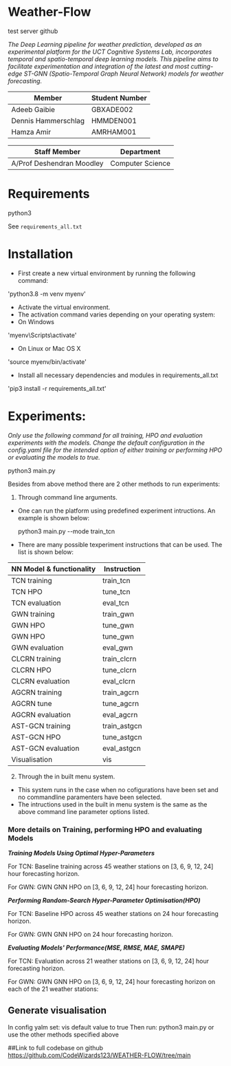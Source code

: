 # Weather-Flow
test server github

*The Deep Learning pipeline for weather prediction, developed as an experimental platform for the UCT Cognitive Systems Lab, incorporates temporal and spatio-temporal deep learning models. This pipeline aims to facilitate experimentation and integration of the latest and most cutting-edge ST-GNN (Spatio-Temporal Graph Neural Network) models for weather forecasting.*

| Member              | Student Number |
| ------------------- | -------------- |
| Adeeb Gaibie        | GBXADE002      |
| Dennis Hammerschlag | HMMDEN001      |
| Hamza Amir          | AMRHAM001      |

| Staff Member              | Department       |
| ------------------------- | ---------------- |
| A/Prof Deshendran Moodley | Computer Science |

# Requirements

python3

See `requirements_all.txt`

# Installation

* First create a new virtual environment by running the following command:

'python3.8 -m venv myenv'

* Activate the virtual environment.
* The activation command varies depending on your operating system:
* On Windows

'myenv\Scripts\activate'

* On Linux or Mac OS X

'source myenv/bin/activate'

* Install all necessary dependencies and modules in requirements_all.txt

'pip3 install -r requirements_all.txt'

# Experiments:

*Only use the following command for all training, HPO and evaluation experiments with the models. Change the default configuration in the config.yaml file for the intended option of either training or performing HPO or evaluating the models to true.*

python3 main.py

Besides from above method there are 2 other methods to run experiments:

1. Through command line arguments.
- One can run the platform using predefined experiment intructions. An example is shown below:
  
    python3 main.py --mode train_tcn

- There are many possible texperiment instructions that can be used. The list is shown below:

| NN Model & functionality  | Instruction    |
| ------------------------- | -------------- |
| TCN training              | train_tcn      |
| TCN HPO                   | tune_tcn       |
| TCN evaluation            | eval_tcn       |
| GWN training              | train_gwn      |
| GWN HPO                   | tune_gwn       |
| GWN HPO                   | tune_gwn       |
| GWN evaluation            | eval_gwn       |
| CLCRN training            | train_clcrn    |
| CLCRN HPO                 | tune_clcrn     |
| CLCRN evaluation          | eval_clcrn     |
| AGCRN training            | train_agcrn    |
| AGCRN tune                | tune_agcrn     |
| AGCRN evaluation          | eval_agcrn     |
| AST-GCN training          | train_astgcn   |
| AST-GCN HPO               | tune_astgcn    |
| AST-GCN evaluation        | eval_astgcn    |
| Visualisation             | vis            |

  
2. Through the in built menu system.
- This system runs in the case when no cofigurations have been set and no commandline paramenters have been selected.
- The intructions used in the built in menu system is the same as the above command line parameter options listed.

### More details on Training, performing HPO and evaluating Models

***Training Models Using Optimal Hyper-Parameters***

For TCN:
Baseline training across 45 weather stations on [3, 6, 9, 12, 24] hour forecasting horizon.

For GWN:
GWN GNN HPO on [3, 6, 9, 12, 24] hour forecasting horizon.

***Performing Random-Search Hyper-Parameter Optimisation(HPO)***

For TCN:
Baseline HPO across 45 weather stations on 24 hour forecasting horizon.

For GWN:
GWN GNN HPO on 24 hour forecasting horizon.

***Evaluating Models' Performance(MSE, RMSE, MAE, SMAPE)***

For TCN:
Evaluation across 21 weather stations on [3, 6, 9, 12, 24] hour forecasting horizon.

For GWN:
GWN GNN HPO on [3, 6, 9, 12, 24] hour forecasting horizon on each of the 21 weather stations:

## Generate visualisation

In config yalm set:  vis default value to true
Then run:
python3 main.py
or use the other methods specified above

##Link to full codebase on github
https://github.com/CodeWizards123/WEATHER-FLOW/tree/main
